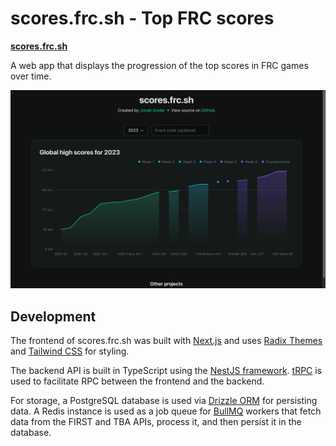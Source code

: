 # scores.frc.sh - Top FRC scores

**[scores.frc.sh](https://scores.frc.sh)**

A web app that displays the progression of the top scores in FRC games over time.

![Screenshot of website](./website.png)

## Development

The frontend of scores.frc.sh was built with [Next.js](https://nextjs.org/) and uses [Radix Themes](https://www.radix-ui.com/) and [Tailwind CSS](https://tailwindcss.com/) for styling.

The backend API is built in TypeScript using the [NestJS framework](https://nestjs.com/).
[tRPC](https://trpc.io/) is used to facilitate RPC between the frontend and the backend.

For storage, a PostgreSQL database is used via [Drizzle ORM](https://orm.drizzle.team/) for persisting data.
A Redis instance is used as a job queue for [BullMQ](https://bullmq.io/) workers that fetch data from the FIRST and TBA APIs, process it, and then persist it in the database.
